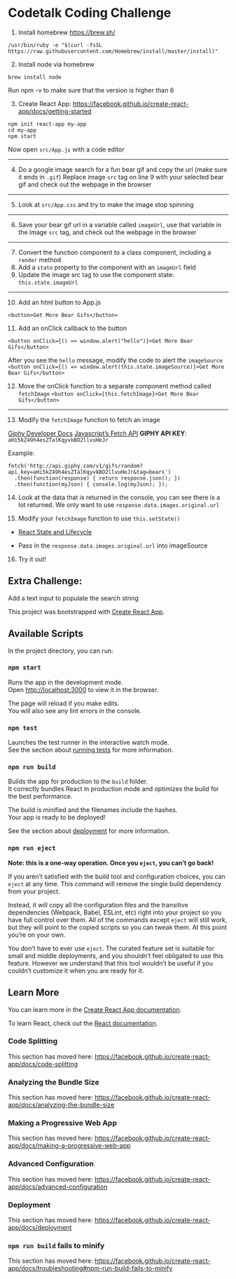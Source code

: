 # Codetalk Coding Challenge

1. Install homebrew https://brew.sh/

```
/usr/bin/ruby -e "$(curl -fsSL https://raw.githubusercontent.com/Homebrew/install/master/install)"
```

2. Install node via homebrew
```
brew install node
```
Run npm -v to make sure that the version is higher than 6

3. Create React App: https://facebook.github.io/create-react-app/docs/getting-started

```
npm init react-app my-app
cd my-app
npm start
```

Now open `src/App.js` with a code editor

---

4. Do a google image search for a fun bear gif and copy the url (make sure it ends in `.gif`) Replace image `src` tag on line 9 with your selected bear gif and check out the webpage in the browser

---

5. Look at `src/App.css` and try to make the image stop spinning

---

6. Save your bear gif url in a variable called `imageUrl`, use that variable in the image `src` tag, and check out the webpage in the browser

---

7. Convert the function component to a class component, including a `render` method
8. Add a `state` property to the component with an `imageUrl` field
9. Update the image src tag to use the component state: `this.state.imageUrl`

---

10. Add an html button to App.js 

```<button>Get More Bear Gifs</button>```

11. Add an onClick callback to the button

```<button onClick={() => window.alert("hello")}>Get More Bear Gifs</button>```

After you see the `hello` message, modify the code to alert the `imageSource`
```<button onClick={() => window.alert(this.state.imageSource)}>Get More Bear Gifs</button>```

12. Move the onClick function to a separate component method called `fetchImage`
```<button onClick={this.fetchImage}>Get More Bear Gifs</button>```



---

13. Modify the `fetchImage` function to fetch an image

[Giphy Developer Docs](https://developers.giphy.com/docs/)
[Javascript’s Fetch API](https://developer.mozilla.org/en-US/docs/Web/API/Fetch_API/Using_Fetch)
**GIPHY API KEY**: `aHi5kZ49h4esZTalKqyvkBO2llvuHeJr`

Example:
```
fetch('http://api.giphy.com/v1/gifs/random?api_key=aHi5kZ49h4esZTalKqyvkBO2llvuHeJr&tag=bears')
  .then(function(response) { return response.json(); }) 
  .then(function(myJson) { console.log(myJson); });
```

14.  Look at the data that is returned in the console, you can see there is a lot returned.  We only want to use `response.data.images.original.url`

15. Modify your `fetchImage` function to use `this.setState()`
 - [React State and Lifecycle](https://reactjs.org/docs/state-and-lifecycle.html)

 - Pass in the `response.data.images.original.url` into imageSource
 
16. Try it out!

## Extra Challenge:
Add a text input to populate the search string


This project was bootstrapped with [Create React App](https://github.com/facebook/create-react-app).

## Available Scripts

In the project directory, you can run:

### `npm start`

Runs the app in the development mode.<br>
Open [http://localhost:3000](http://localhost:3000) to view it in the browser.

The page will reload if you make edits.<br>
You will also see any lint errors in the console.

### `npm test`

Launches the test runner in the interactive watch mode.<br>
See the section about [running tests](https://facebook.github.io/create-react-app/docs/running-tests) for more information.

### `npm run build`

Builds the app for production to the `build` folder.<br>
It correctly bundles React in production mode and optimizes the build for the best performance.

The build is minified and the filenames include the hashes.<br>
Your app is ready to be deployed!

See the section about [deployment](https://facebook.github.io/create-react-app/docs/deployment) for more information.

### `npm run eject`

**Note: this is a one-way operation. Once you `eject`, you can’t go back!**

If you aren’t satisfied with the build tool and configuration choices, you can `eject` at any time. This command will remove the single build dependency from your project.

Instead, it will copy all the configuration files and the transitive dependencies (Webpack, Babel, ESLint, etc) right into your project so you have full control over them. All of the commands except `eject` will still work, but they will point to the copied scripts so you can tweak them. At this point you’re on your own.

You don’t have to ever use `eject`. The curated feature set is suitable for small and middle deployments, and you shouldn’t feel obligated to use this feature. However we understand that this tool wouldn’t be useful if you couldn’t customize it when you are ready for it.

## Learn More

You can learn more in the [Create React App documentation](https://facebook.github.io/create-react-app/docs/getting-started).

To learn React, check out the [React documentation](https://reactjs.org/).

### Code Splitting

This section has moved here: https://facebook.github.io/create-react-app/docs/code-splitting

### Analyzing the Bundle Size

This section has moved here: https://facebook.github.io/create-react-app/docs/analyzing-the-bundle-size

### Making a Progressive Web App

This section has moved here: https://facebook.github.io/create-react-app/docs/making-a-progressive-web-app

### Advanced Configuration

This section has moved here: https://facebook.github.io/create-react-app/docs/advanced-configuration

### Deployment

This section has moved here: https://facebook.github.io/create-react-app/docs/deployment

### `npm run build` fails to minify

This section has moved here: https://facebook.github.io/create-react-app/docs/troubleshooting#npm-run-build-fails-to-minify
